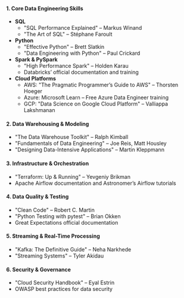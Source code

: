 #### **1. Core Data Engineering Skills**

- **SQL**
    - "SQL Performance Explained" – Markus Winand
    - "The Art of SQL" – Stéphane Faroult
- **Python**
    - "Effective Python" – Brett Slatkin
    - "Data Engineering with Python" – Paul Crickard
- **Spark & PySpark**
    - "High Performance Spark" – Holden Karau
    - Databricks’ official documentation and training
- **Cloud Platforms**
    - AWS: "The Pragmatic Programmer’s Guide to AWS" – Thorsten Hoeger
    - Azure: Microsoft Learn – Free Azure Data Engineer training
    - GCP: "Data Science on Google Cloud Platform" – Valliappa Lakshmanan

#### **2. Data Warehousing & Modeling**

- "The Data Warehouse Toolkit" – Ralph Kimball
- "Fundamentals of Data Engineering" – Joe Reis, Matt Housley
- "Designing Data-Intensive Applications" – Martin Kleppmann

#### **3. Infrastructure & Orchestration**

- "Terraform: Up & Running" – Yevgeniy Brikman
- Apache Airflow documentation and Astronomer’s Airflow tutorials

#### **4. Data Quality & Testing**

- "Clean Code" – Robert C. Martin
- "Python Testing with pytest" – Brian Okken
- Great Expectations official documentation

#### **5. Streaming & Real-Time Processing**

- "Kafka: The Definitive Guide" – Neha Narkhede
- "Streaming Systems" – Tyler Akidau

#### **6. Security & Governance**

- "Cloud Security Handbook" – Eyal Estrin
- OWASP best practices for data security